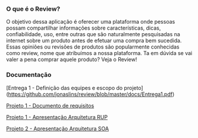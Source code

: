 ### O que é o Review?
O objetivo dessa aplicação é oferecer uma plataforma onde pessoas possam compartilhar informações sobre características, dicas, confiabilidade, uso, entre outras que são naturalmente pesquisadas na internet sobre um produto antes de efetuar uma compra bem sucedida. Essas opiniões ou revisões de produtos são popularmente conhecidas como review, nome que atribuímos a nossa plataforma. Ta em dúvida se vai valer a pena comprar aquele produto? Veja o Review!

### Documentação
[Entrega 1 - Definição das equipes e escopo do projeto]
(https://github.com/jonaslins/review/blob/master/docs/Entrega1.pdf)

[Projeto 1 - Documento de requisitos](https://github.com/jonaslins/review/blob/master/docs/Projeto1Documento.pdf)

[Projeto 1 - Apresentação Arquitetura RUP ](https://github.com/jonaslins/review/blob/master/docs/Projeto%20I%20%E2%80%93%20Arquitetura%20RUP.pdf)

[Projeto 2 - Apresentação Arquitetura SOA ](https://github.com/jonaslins/review/blob/master/docs/Projeto%202%20%E2%80%93%20Arquitetura%20SOA.pdf)
